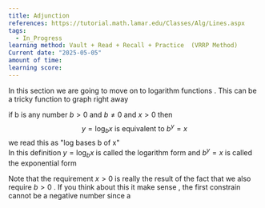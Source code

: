 ```yaml
---
title: Adjunction
references: https://tutorial.math.lamar.edu/Classes/Alg/Lines.aspx
tags:
  - In_Progress
learning method: Vault + Read + Recall + Practice  (VRRP Method)
Current date: "2025-05-05"
amount of time: 
learning score:
---
```

In this section we are going to move on to logarithm functions . This can be a tricky function to graph right  away  


if  b is any number  $b>0$ and  $b\neq 0$  and $x>0$ then 
$$
y = \log_{b}x  \text{ is equivalent to } b^y  = x  
$$
we read this as "log bases b of x"  
In this definition  $y=\log_{b}x$ is called the logarithm  form and  $b^y = x$ is called the exponential form 

Note that the requirement  $x>0$ is really the result of the fact that we also require $b>0$ . If you think about this it make sense , the first constrain cannot be a negative number since a
